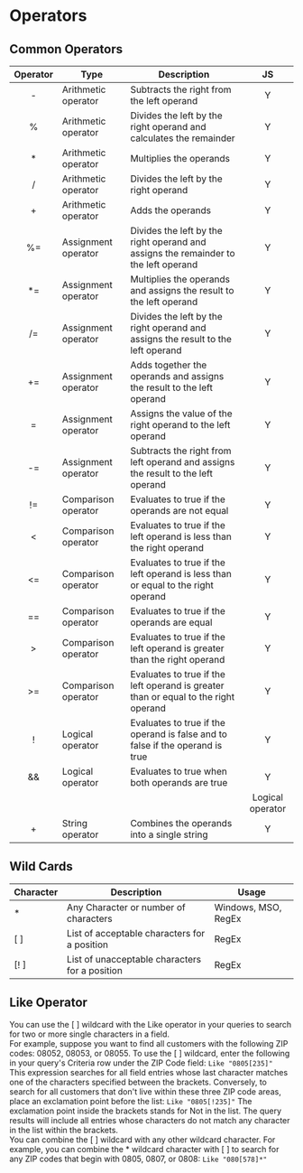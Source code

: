 # Operators

## Common Operators

| Operator | Type | Description | JS |
| :---: | --- | --- | :---: |
|-|Arithmetic operator|Subtracts the right from the left operand | Y |   Y |  
| %|Arithmetic operator|Divides the left by the right operand and calculates the remainder | Y |  
| *|Arithmetic operator|Multiplies the operands | Y |  
| /|Arithmetic operator|Divides the left by the right operand | Y |  
| +|Arithmetic operator|Adds the operands | Y |  
| %=|Assignment operator|Divides the left by the right operand and assigns the remainder to the left operand | Y |  
| *=|Assignment operator|Multiplies the operands and assigns the result to the left operand | Y |  
| /=|Assignment operator|Divides the left by the right operand and assigns the result to the left operand | Y |  
| +=|Assignment operator|Adds together the operands and assigns the result to the left operand | Y |  
| =|Assignment operator|Assigns the value of the right operand to the left operand | Y |  
| -=|Assignment operator|Subtracts the right from left operand and assigns the result to the left operand | Y |  
| !=|Comparison operator|Evaluates to true if the operands are not equal | Y |  
| <|Comparison operator|Evaluates to true if the left operand is less than the right operand | Y |  
| <=|Comparison operator|Evaluates to true if the left operand is less than or equal to the right operand | Y |  
| ==|Comparison operator|Evaluates to true if the operands are equal | Y |  
| >|Comparison operator|Evaluates to true if the left operand is greater than the right operand | Y |  
| >=|Comparison operator|Evaluates to true if the left operand is greater than or equal to the right operand | Y |  
| !|Logical operator|Evaluates to true if the operand is false and to false if the operand is true| Y |   
| &&|Logical operator|Evaluates to true when both operands are true| Y |   
| |||Logical operator|Evaluates to true when either operand is true| Y |   
| +|String operator|Combines the operands into a single string| Y |   

## Wild Cards 
| Character | Description | Usage | 
| ---- | ---- | ---- | 
| * | Any Character or number of characters | Windows, MSO, RegEx | 
| \[ ] | List of acceptable characters for a position | RegEx | 
| \[! ] | List of unacceptable characters for a position | RegEx | 

## Like Operator
You can use the [ ] wildcard with the Like operator in your queries to search for two or more single characters in a field.  
For example, suppose you want to find all customers with the following ZIP codes: 08052, 08053, or 08055. To use the [ ] wildcard, enter the following in your query's Criteria row under the ZIP Code field: `Like "0805[235]"`  
This expression searches for all field entries whose last character matches one of the characters specified between the brackets. Conversely, to search for all customers that don't live within these three ZIP code areas, place an exclamation point before the list: `Like "0805[!235]"` 
The exclamation point inside the brackets stands for Not in the list. The query results will include all entries whose characters do not match any character in the list within the brackets.  
You can combine the [ ] wildcard with any other wildcard character. For example, you can combine the * wildcard character with [ ] to search for any ZIP codes that begin with 0805, 0807, or 0808: `Like "080[578]*"`  

